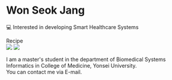 # Won Seok Jang 
💻 Interested in developing Smart Healthcare Systems

Recipe
\
<img src="http://img.shields.io/badge/Python-3766AB?style=flat-square&logo=Python&logoColor=white">
<img src="https://img.shields.io/badge/r-%23276DC3.svg?style=for-the-badge&logo=r&logoColor=white">


I am a master's student in the department of Biomedical Systems Informatics in College of Medicine, Yonsei University.\
You can contact me via E-mail.
